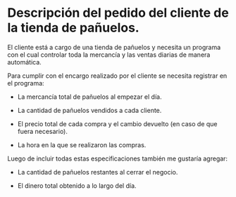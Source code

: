 # Descripción del pedido del cliente de la tienda de pañuelos.

El cliente está a cargo de una tienda de pañuelos y necesita un programa con el cual controlar toda la mercancía y las ventas diarias de manera automática. 

Para cumplir con el encargo realizado por el cliente se necesita registrar en el programa: 

- La mercancía total de pañuelos al empezar el día. 

- La cantidad de pañuelos vendidos a cada cliente. 

- El precio total de cada compra y el cambio devuelto (en caso de que fuera necesario).

- La hora en la que se realizaron las compras.

Luego de incluir todas estas especificaciones también me gustaría agregar:

- La cantidad de pañuelos restantes al cerrar el negocio.

- El dinero total obtenido a lo largo del día.
